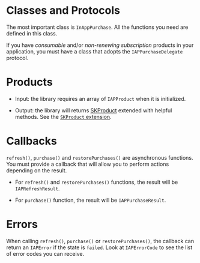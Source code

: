 # Classes and Protocols

The most important class is `InAppPurchase`. All the functions you need are defined in this class.

If you have *consumable* and/or *non-renewing subscription* products in your application, you must have a class that adopts the `IAPPurchaseDelegate` protocol.

# Products
* Input: the library requires an array of `IAPProduct` when it is initialized.

* Output: the library will returns [SKProduct](https://developer.apple.com/documentation/storekit/skproduct) extended with helpful methods. See the [`SKProduct` extension](Extensions/SKProduct.html).

# Callbacks
`refresh()`, `purchase()` and `restorePurchases()` are asynchronous functions. You must provide a callback that will allow you to perform actions depending on the result.

* For `refresh()` and `restorePurchases()` functions, the result will be `IAPRefreshResult`.

* For `purchase()` function, the result will be `IAPPurchaseResult`.

# Errors
When calling `refresh()`, `purchase()` or `restorePurchases()`, the callback can return an `IAPError` if the state is `failed`. Look at `IAPErrorCode` to see the list of error codes you can receive.
